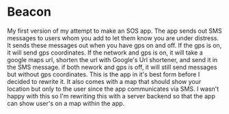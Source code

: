# Beacon

My first version of my attempt to make an SOS app. The app sends out SMS messages to users whom you add to let them know you are under distress. It sends these messages out when you have gps on and off. If the gps is on, it will send gps coordinates. If the network and gps is on, it will take a google maps url, shorten the url with Google's Url shortener, and send it in the SMS message. if both nework and gps is off, it will still send messages but without gps coordinates. This is the app in it's best form before I decided to rewrite it. It also comes with a map that should show your location but only to the user since the app communicates via SMS. I wasn't happy with this so I'm rewriting this with a server backend so that the app can show user's on a map within the app.

